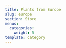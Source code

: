 ```yaml
---
title: Plants from Europe
slug: europe
section: Store
menus:
  categories:
    weight: 5
template: category
---
```

